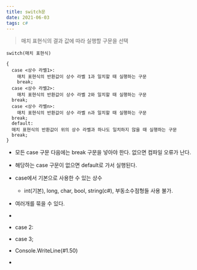```yaml
---
title: switch문
date: 2021-06-03
tags: c#
---
```


> 매치 표현식의 결과 값에 따라 실행할 구문을 선택

```
switch(매치 표현식)

{
  case <상수 라벨1>:
    매치 표현식의 반환값이 상수 라벨 1과 일치할 때 실행하는 구문
    break;
  case <상수 라벨2>:
    매치 표현식의 반환값이 상수 라벨 2와 일치할 때 실행하는 구문
  break;
  case <상수 라벨n>:
    매치 표현식의 반환값이 상수 라벨 n과 일치할 때 실행하는 구문
  break;
  default:
  매치 표현식의 반환값이 위의 상수 라벨과 하나도 일치하지 않을 때 실행하는 구문
  break;
}
```

- 모든 case 구문 다음에는 break 구문을 넣아야 한다. 없으면 컴파일 오류가 난다.
- 해당하는 case 구문이 없으면 default로 가서 실행된다.
- case에서 기본으로 사용한 수 있는 상수
  - int(기본), long, char, bool, string(c#), 부동소수점형들 사용 불가.
- 여러개를 묶을 수 있다.
- ```

  ```

- case 2:
- case 3;
- Console.WriteLine(#1.50)
- ```

  ```
